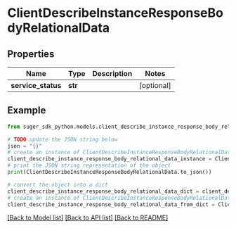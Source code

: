 # ClientDescribeInstanceResponseBodyRelationalData


## Properties

Name | Type | Description | Notes
------------ | ------------- | ------------- | -------------
**service_status** | **str** |  | [optional] 

## Example

```python
from suger_sdk_python.models.client_describe_instance_response_body_relational_data import ClientDescribeInstanceResponseBodyRelationalData

# TODO update the JSON string below
json = "{}"
# create an instance of ClientDescribeInstanceResponseBodyRelationalData from a JSON string
client_describe_instance_response_body_relational_data_instance = ClientDescribeInstanceResponseBodyRelationalData.from_json(json)
# print the JSON string representation of the object
print(ClientDescribeInstanceResponseBodyRelationalData.to_json())

# convert the object into a dict
client_describe_instance_response_body_relational_data_dict = client_describe_instance_response_body_relational_data_instance.to_dict()
# create an instance of ClientDescribeInstanceResponseBodyRelationalData from a dict
client_describe_instance_response_body_relational_data_from_dict = ClientDescribeInstanceResponseBodyRelationalData.from_dict(client_describe_instance_response_body_relational_data_dict)
```
[[Back to Model list]](../README.md#documentation-for-models) [[Back to API list]](../README.md#documentation-for-api-endpoints) [[Back to README]](../README.md)


